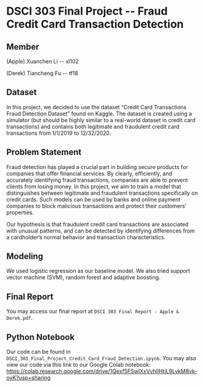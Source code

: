 # DSCI 303 Final Project -- Fraud Credit Card Transaction Detection

## Member

(Apple) Xuanchen Li -- xl102

(Derek) Tiancheng Fu -- tf18

## Dataset

In this project, we decided to use the dataset “Credit Card Transactions Fraud Detection Dataset” found on Kaggle. The dataset is created using a simulator (but should be highly similar to a real-world dataset in credit card transactions) and contains both legitimate and fraudulent credit card transactions from 1/1/2019 to 12/32/2020.

## Problem Statement

Fraud detection has played a crucial part in building secure products for companies that offer financial services. By clearly, efficiently, and accurately identifying fraud transactions, companies are able to prevent clients from losing money. In this project, we aim to train a model that distinguishes between legitimate and fraudulent transactions specifically on credit cards. Such models can be used by banks and online payment companies to block malicious transactions and protect their customers’ properties.

Our hypothesis is that fraudulent credit card transactions are associated with unusual patterns, and can be detected by identifying differences from a cardholder’s normal behavior and transaction characteristics.

## Modeling

We used logistic regression as our baseline model. We also tried support vector machine (SVM), random forest and adaptive boosting.

## Final Report

You may access our final report at `DSCI 303 Final Report - Apple & Derek.pdf`.

## Python Notebook

Our code can be found in `DSCI_303_Final_Project_Credit_Card_Fraud_Detection.ipynb`. You may also view our code via this link to our Google Colab notebook: https://colab.research.google.com/drive/1Qexf5FSwlXxVvhllHtjL9LykM8vk-oyK?usp=sharing
